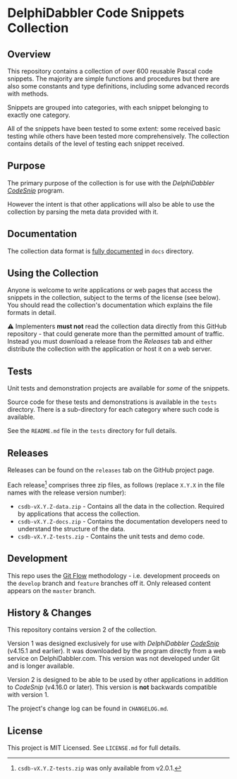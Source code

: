 # DelphiDabbler Code Snippets Collection

## Overview

This repository contains a collection of over 600 reusable Pascal code snippets. The majority are simple functions and procedures but there are also some constants and type definitions, including some advanced records with methods.

Snippets are grouped into categories, with each snippet belonging to exactly one category.

All of the snippets have been tested to some extent: some received basic testing while others have been tested more comprehensively. The collection contains details of the level of testing each snippet received.

## Purpose

The primary purpose of the collection is for use with the _DelphiDabbler [CodeSnip](https://github.com/delphidabbler/codesnip)_ program.

However the intent is that other applications will also be able to use the collection by parsing the meta data provided with it.

## Documentation

The collection data format is [fully documented](https://htmlpreview.github.io/?https://github.com/delphidabbler/code-snippets/blob/master/docs/index.html) in `docs` directory.

## Using the Collection

Anyone is welcome to write applications or web pages that access the snippets in the collection, subject to the terms of the license (see below). You should read the collection's documentation which explains the file formats in detail.

⚠️ Implementers **must not** read the collection data directly from this GitHub repository - that could generate more than the permitted amount of traffic. Instead you must download a release from the _Releases_ tab and either distribute the collection with the application or host it on a web server.

## Tests

Unit tests and demonstration projects are available for _some_ of the snippets.

Source code for these tests and demonstrations is available in the `tests` directory. There is a sub-directory for each category where such code is available.

See the `README.md` file in the `tests` directory for full details.

## Releases

Releases can be found on the `releases` tab on the GitHub project page.

Each release[^1] comprises three zip files, as follows (replace `X.Y.X` in the file names with the release version number):

* `csdb-vX.Y.Z-data.zip` - Contains all the data in the collection. Required by applications that access the collection.
* `csdb-vX.Y.Z-docs.zip` - Contains the documentation developers need to understand the structure of the data.
* `csdb-vX.Y.Z-tests.zip` - Contains the unit tests and demo code.

## Development

This repo uses the [Git Flow](http://nvie.com/posts/a-successful-git-branching-model/) methodology - i.e. development proceeds on the `develop` branch and `feature` branches off it. Only released content appears on the `master` branch.

## History & Changes

This repository contains version 2 of the collection.

Version 1 was designed exclusively for use with _DelphiDabbler [CodeSnip](https://github.com/delphidabbler/codesnip)_ (v4.15.1 and earlier). It was downloaded by the program directly from a web service on DelphiDabbler.com. This version was not developed under Git and is longer available.

Version 2 is designed to be able to be used by other applications in addition to _CodeSnip_ (v4.16.0 or later). This version is **not** backwards compatible with version 1.

The project's change log can be found in `CHANGELOG.md`.

## License

This project is MIT Licensed. See `LICENSE.md` for full details.

[^1]: `csdb-vX.Y.Z-tests.zip` was only available from v2.0.1.
